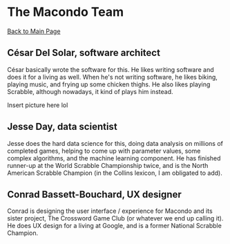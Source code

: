 # The Macondo Team

[Back to Main Page](/macondo)

## César Del Solar, software architect

César basically wrote the software for this. He likes writing software and does it for a living as well. When he's not writing software, he likes biking, playing music, and frying up some chicken thighs. He also likes playing Scrabble, although nowadays, it kind of plays him instead.

Insert picture here lol

## Jesse Day, data scientist

Jesse does the hard data science for this, doing data analysis on millions of completed games, helping to come up with parameter values, some complex algorithms, and the machine learning component. He has finished runner-up at the World Scrabble Championship twice, and is the North American Scrabble Champion (in the Collins lexicon, I am obligated to add).

## Conrad Bassett-Bouchard, UX designer

Conrad is designing the user interface / experience for Macondo and its sister project, The Crossword Game Club (or whatever we end up calling it). He does UX design for a living at Google, and is a former National Scrabble Champion.
